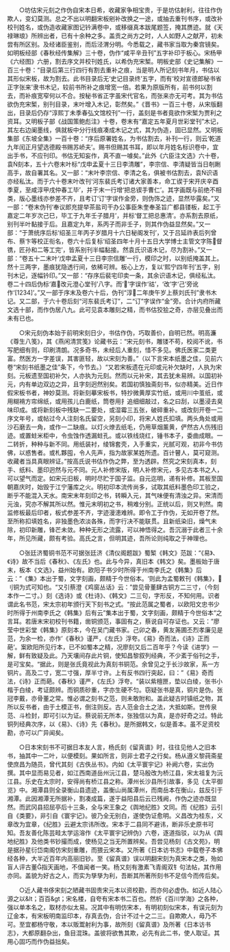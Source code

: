 <!-- { "loadSidebar": true } -->
　　○坊估宋元刻之作伪自宋本日希，收藏家争相宝贵，于是坊估射利，往往作伪欺人，变幻莫测。总之不出以明翻宋板剜补改换之一途，或抽去重刊书序，或改补校刊姓名，或伪造收藏家图记钤满卷中，或移缀真本跋尾题签，掩其赝迹。就《天禄琳琅》所辨出者，已有十余种之多。盖贡之尚方之时，人人如野人之献芹，初未尝有所区别。及经诸臣鉴别，而后泾渭分明。今悉载之，藏书家当取为秦宫镜矣。如明板经部《春秋经传集解》三十卷，伪作“咸平辛丑刊”五字补印于板心。宋杨甲《六经图》六册，割去序文并校刊姓氏，以希伪充宋椠。明板史部《史记集解》一百三十卷：“目录后第三行四行有割去重补之痕，当是明人所记刻书年月，书估以其形似宋板，故为割去。此书目录后无‘史记目录终’五字，而有‘校对宣德郎秘书省正字张来’隶书木记，较前书所补之痕增宽一倍。若果为原版所有，前书何以割去，而补痕宽窄何以不合。按秘书省正字虽宋代官名，而张来亦无可考。其为书估欲伪充宋椠，别刊目录，末叶增入木记，彰然矣。”《晋书》一百三十卷，从宋版翻出，目录后仍存“淳熙丁未季春弘文馆校刊”一行，盖刻是书者竟欲作宋椠为贾利之资耳。又明板子部《战国策鲍彪注》十卷，卷末有“嘉定五年夏月世彩堂刊”木记，其左右边阑墨线，俱就板中分行线痕凑成木记之式，其为伪造，固已显然。又明板集部《东坡全集》一百十卷：“序后原署姓名，为书估割去，补刊一行，则云‘乾道九年闰正月望选德殿书赐苏峤夫’。赐书但赐其书耳，即以年月姓名标识卷中，宜出手书，不应刊印。书估无知妄作，真不直一噱矣。”此外《六臣注文选》六十卷，袁刻本，五十六卷末叶标“戊申孟夏十三日李清雕”，李宗信、李清疑皆当日剞劂高手，故自署其名。又一部：“末叶李宗信、李清之名，俱被书估割去，袁识语亦经私汰。而于六十卷末叶改刊‘河东裴氏考订诸大家善本，命工锲于宋开庆辛酉季夏，至咸淳甲戌仲春工毕’，并于末一行增‘把总锲手曹仁’。其字画既与前绝不相类，版心墨线亦参差不齐，且考订‘订’字误作金旁，则伪饰之迹，显然毕露矣。”又一部：“卷末伪刊‘奉议郎充提举茶盐司干办公事臣朱奎奉圣旨广都县镂板，起工于嘉定二年岁次己巳，毕工于九年壬子腊月’，并标‘督工把总惠清’。亦系割去原纸，别刊半叶黏接于后。且嘉定九年，系丙子而非壬子，则其作伪益显然矣。”又一部：“于萧统序后标‘绍圣三年丙子岁腊月十六日秘阁发刊’，又于吕延祚表后列曾布、蔡卞等校正衔名，卷六十后复标‘绍圣四年十月十五日大学博士主管文字陈督镌，匠孙和二等工完’，皆系别刊半幅黏接。然袁氏识语木记，尽为割补。”又一部：“卷五十二末叶‘戊申孟夏十三日李宗信雕’一行，模印之时，以别纸掩盖其上。然十三两字，墨痕犹隐透行间，依稀可辨。板心上方，复以‘熙宁四年刊’五字，别刊木记，逐幅钤印。”又一部：“存序后裴宅印卖一条，其余识语木记，俱经私汰。卷二十四后伪标‘嘉改元澄心堂刊’八字。而‘’字误作‘祜’，‘改’字‘己’旁讹作‘[1234]’。”又一部于序末及卷六十后，伪刊“淳二年庚午岁上蔡刘氏刊”隶书木记。又二部，于六十卷后刻“河东裴氏考订”，二“订”字误作“金”旁。合计内府所藏文选十部，而作伪居八九。此可见袁本雕刻之精，而书估狡狯之奇，亦层见叠出而未有已也。

　　○宋元刻伪本始于前明宋刻日少，书估作伪，巧取善价，自明已然。明高濂《尊生八笺》，其《燕闲清赏笺》论藏书云：“宋元刻书，雕镂不苟，校阅不讹，书写肥细有则，印刷清朗。况多奇书，未经后人重刻，惜不多见。佛氏医家二类更富。然医方一字差误，其害匪轻，故以宋刻为善。”（以下言宋本纸墨之佳，见前六卷“宋刻书纸墨之佳”条下，今节去。）“又若宋板遗在元印或元补欠缺时，人执为宋刻。元板遗至国初补欠，人亦执为元刻。然而以元补宋，其去犹未易辨。以国初补元，内有单边双边之异，且字刻迥然别矣。若国初慎独斋刻书，似亦精美。近日作假宋板书者，神妙莫测。将新刻摹宋板书，特抄微黄厚实竹纸，或用川中茧纸，或用糊褙方帘绵纸，或用孩儿白鹿纸，筒卷用扌追细细敲过，名之曰刮，以墨浸去臭味印成。或将新刻板中残缺一二要处，或湿霉三五张，破碎重补。或改刻开卷一二序文年号，或帖过今人注刻名氏留空，另刻小印，将宋人姓氏扣填。两头角处或用沙石磨去一角，或作一二缺痕。以灯火燎去纸毛，仍用草烟薰黄，俨然古人伤残旧迹。或置蛀米柜中，令虫蚀作透漏蛀孔。或以铁线烧红，锤书本子，委曲成眼。一二转折，种种与新不同。用纸装衬，绫锦套壳，入手重实，光腻可观，初非今书仿佛，以惑售者。或札夥囤，令人先声，指为故家某姓所遗。百计瞽人，莫可窥测。收藏者当具真眼辨证。”按高氏说书估作伪之弊，至为透辟。然究之宋刻真本，刻手、纸料、墨印迥然与元不同。元人补修宋版，明人补修宋元，多见古本书之人，可以望气而定。如宋元旧板，明时尽贮于国子监。自元迄明，递有补修。其板至国朝嘉庆时，始毁于江宁藩库之火。明初印本流传尚多，试取其纸料墨色印工验之，断乎不能混入天水。南宋末年刻印之书，转瞬入元，其气味便有清浊之异。宋清而元浊，究亦不解其所以然。惟元末明初之书，稍难分别。正统以后，则又判然。南监修板最后印者，板式参差不齐，字迹漫漶难辨。即令工于作伪，无如开卷了然。至所称扣填姓名，非独墨色浓淡各殊，而字行决不能联贯。且新纸染旧，燥气未除，初印新雕，锋芒未敛。种种无形之流露，可以神悟得之。吾沉溺于此者三十余年，所见所藏，颇有考验。高氏之言，但明其迹，吾所论则纯取之于神理也。

　　○张廷济蜀铜书范不可据张廷济《清仪阁题跋》蜀椠《韩文》范跋：“《易》、《诗》故不当后《春秋》、《左氏》也。此与今异，真旧本《韩文》矣。墨板始于唐末，板本《文选》，益州始有。欧阳子书少时所得于州南李氏之《韩集》后云：”《集》本出于蜀，文字刻画，颇精于今世俗本。‘则此为孟蜀敕刊《韩集》，刂铜为式可知也。“又引蔡澄《鸡窗丛话》云：”尝见骨董肆古铜方二三寸，（今刻本作一二寸。）刻《选诗》或《杜诗》、《韩文》二三句，字形反，不知何用。识者谓此名书范，宋太宗初年颁行天下刻书之式。“按此范属之蜀者，以欧阳文忠书少时所得于州南李氏之《韩集》后有云”集本出于蜀，文字刻画，颇精于今世俗本“之言耳。若唐末宋初校刊书籍，凿铜颁范，事固有之，蔡说自可存证也。又云：”廖莹中世彩堂《韩集》原刻本，今在吴门藏书家。己卯之春，黄友荛圃丕烈孝廉见是范，为余一检，亦作’《春秋》谨严，《左氏》浮夸。《易》奇而法，《诗》正而葩‘。案欧阳所见行本，已不如蜀本之精，况廖刻又后二百年乎？今读《进学》一解，鲜有致疑及此。乃天壤间存此片铜，使知昌黎叙列经典，不少紊于俗刊之手，是可宝矣。“据此，则是张氏竟视此为真刻书铜范。余曾见之于长沙故家，系一方铜片。高及二寸，宽二寸强，厚半寸许。上有反书四行突起，曰：”《易》奇而法，《诗》正而葩。《春秋》谨严，《左氏》浮夸。“装以紫檀匣，垫以白绫，张书小楷于白绫，考证颇辨。而铜质砂重，字亦生硬不匀。窃疑张书是真，铜片是伪。张冠李戴，亦骨董之常。惟必谓之刻书之范，则未敢附和。盖此疑古时镇纸之物，其所以反书者，由于土模正书，倒注则反。古人范金合土之法，大抵如斯。世传泉范、斗检封，即可引以为证。蔡说前无所本，张独信以为真，是亦好奇之过。特此铜列经典次序，以《易》、《诗》先《春秋》。是所据韩文，似是善本。虽不足资校勘，亦可以广异闻矣。

　　○日本宋刻书不可据日本友人言，杨氏刻《留真谱》时，往往见他人之旧本书，抽其中一二叶，以便模刻。果如所言，则非士君子之行矣。杨从遵义黎莼斋星使庶昌为随员，曾代其刻《古佚丛书》。内如《太平寰宇记》补阙六卷，实出伪撰。其中显而易见者，如江西南道岳州沅江县，楚马殷改为桥江县，宋太祖复为沅江县。乐史在太宗时，安得尚有桥江县之称。潭州长沙县所引故事，多见《太平御览》中。湘潭县则全录衡山县遗迹，盖衡山尚属潭州，而南岳本在衡山，兹反引于湘潭。此因湘潭无所据补，割凑成篇，遂于益阳县后云已残阙，作伪之迹亦既显然。而武冈县招屈亭后十三条，全与宋王象之《舆地纪胜》文同。而《纪胜》云引自《类要》，非引自《寰宇记》。彼乃全无别白，遂使伪证愈明。义昌改为桂东，义章改为宜章，《纪胜》云避太宗讳所改。宋本于二县同不避讳，断非乐史原书可知。吾友善化陈芸畦太学运溶作《太平寰宇记辨伪》六卷，逐道指驳，以为从《舆地纪胜》及他类书钞撮而成，使杨见之当无所置辨矣。吾尝见杨刻《古文苑》，明是据孙星衍岱南阁仿宋刻重雕，而猥云宋本。又所著《日本访书志》中载卷子本佛经各种，大半近百年内高丽旧钞。至《留真谱》误以明翻宋刻为真宋本之类，殆如盲人评古董指天画地，不值闻者一笑。杨又刻有激素飞青阁双钅句法帖，其作用亦同。盖貌为好古之人，而实为孳孳为利，吾断其所著所刻书不足信今而传后矣。

　　○近人藏书侈宋刻之陋藏书固贵宋元本以资校勘，而亦何必虚伪。如近人陆心源之以&lt；百百&gt；宋名楼，自夸有宋本书二百也。然析《百川学海》之各种，强以单本名之，取材亦似太易。况其中有明仿宋本，有明初刻似宋本，有误元刻为辽金本，有宋板明南监印本，存真去伪，合计不过十之二三。自欺欺人，毋乃不可。至宜都杨守敬，本以贩鬻射利为事，故所刻《留真谱》及所著《日本访书志》，大都原翻杂出，鱼目混珠。盖彼将欲售其欺，必先有此二书，使人取证。其用心固巧而作伪益拙矣。

